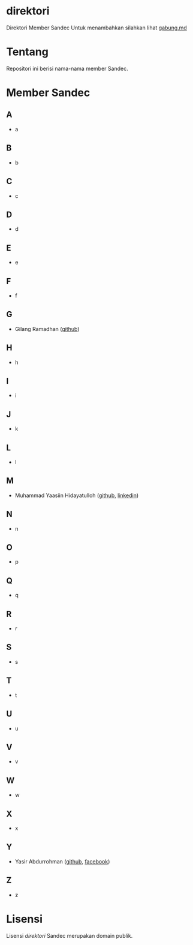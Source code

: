 # direktori
Direktori Member Sandec
Untuk menambahkan silahkan lihat [gabung.md](gabung.md)

# Tentang
Repositori ini berisi nama-nama member Sandec.


# Member Sandec
## A
- a

## B
- b

## C
- c

## D
- d

## E
- e

## F
- f

## G
- Gilang Ramadhan ([github](https://github.com/gilangadhan))

## H
- h

## I
- i

## J
- k

## L
- l

## M
- Muhammad Yaasiin Hidayatulloh ([github](https://github.com/myaasiinh), [linkedin](https://linkedin.com/in/myaasiinh))

## N
- n

## O
- p

## Q
- q

## R
- r

## S
- s

## T
- t

## U
- u

## V
- v

## W
- w

## X
- x

## Y
- Yasir Abdurrohman ([github](https://github.com/yasirabd), [facebook](https://facebook.com/yasirabdr))

## Z
- z

# Lisensi
Lisensi *direktori* Sandec merupakan domain publik.
